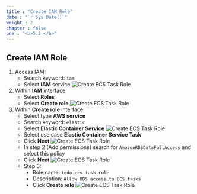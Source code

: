 ```yaml
---
title : "Create IAM Role"
date : "`r Sys.Date()`"
weight : 2
chapter : false
pre : "<b>5.2 </b>"
---
```

## Create IAM Role
1. Access IAM:
    - Search keyword: `iam`
    - Select **IAM** service
    ![Create ECS Task Role](/images/5-ecs-service-deployment/ecs_task_role_1.png)
2. Within **IAM** interface:
    - Select **Roles**
    - Select **Create role**
    ![Create ECS Task Role](/images/5-ecs-service-deployment/ecs_task_role_2.png)
3. Within **Create role** interface:
    - Select type **AWS service**
    - Search keyword: `elastic`
    - Select **Elastic Container Service**
    ![Create ECS Task Role](/images/5-ecs-service-deployment/ecs_task_role_3.png)
    - Select use case **Elastic Container Service Task**
    - Click **Next**
    ![Create ECS Task Role](/images/5-ecs-service-deployment/ecs_task_role_4.png)
    - In step 2 (Add permissions) search for `AmazonRDSDataFullAccess` and select this policy
    - Click **Next**
    ![Create ECS Task Role](/images/5-ecs-service-deployment/ecs_task_role_5.png)
    - Step 3:
      - Role name: `todo-ecs-task-role`
      - Description: `Allow RDS access to ECS tasks`
      - Click **Create role**
    ![Create ECS Task Role](/images/5-ecs-service-deployment/ecs_task_role_6.png)
